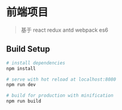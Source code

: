 # 前端项目

> 基于 react redux antd webpack es6

## Build Setup

``` bash
# install dependencies
npm install

# serve with hot reload at localhost:8080
npm run dev

# build for production with minification
npm run build

```
